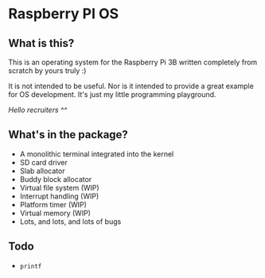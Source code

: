 # Raspberry PI OS

## What is this?

This is an operating system for the Raspberry Pi 3B written completely from scratch by yours truly :)

It is not intended to be useful.
Nor is it intended to provide a great example for OS development.
It's just my little programming playground.

_Hello recruiters ^^_

## What's in the package?

- A monolithic terminal integrated into the kernel
- SD card driver
- Slab allocator
- Buddy block allocator
- Virtual file system (WIP)
- Interrupt handling (WIP)
- Platform timer (WIP)
- Virtual memory (WIP)
- Lots, and lots, and lots of bugs

## Todo

- `printf`